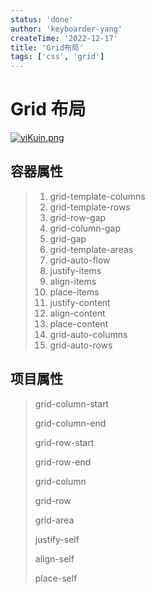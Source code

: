 ```yaml
---
status: 'done'
author: 'keyboarder-yang'
createTime: '2022-12-17'
title: 'Grid布局'
tags: ['css', 'grid']
---
```

# Grid 布局

[![viKuin.png](https://s1.ax1x.com/2022/07/30/viKuin.png)](https://imgtu.com/i/viKuin)

## 容器属性

> 1. grid-template-columns
> 2. grid-template-rows
> 3. grid-row-gap
> 4. grid-column-gap
> 5. grid-gap
> 6. grid-template-areas
> 7. grid-auto-flow
> 8. justify-items
> 9. align-items
> 10. place-items
> 11. justify-content
> 12. align-content
> 13. place-content
> 14. grid-auto-columns
> 15. grid-auto-rows

## 项目属性

> grid-column-start
>
> grid-column-end
>
> grid-row-start
>
> grid-row-end
>
> grid-column
>
> grid-row
>
> grid-area
>
> justify-self
>
> align-self
>
> place-self
